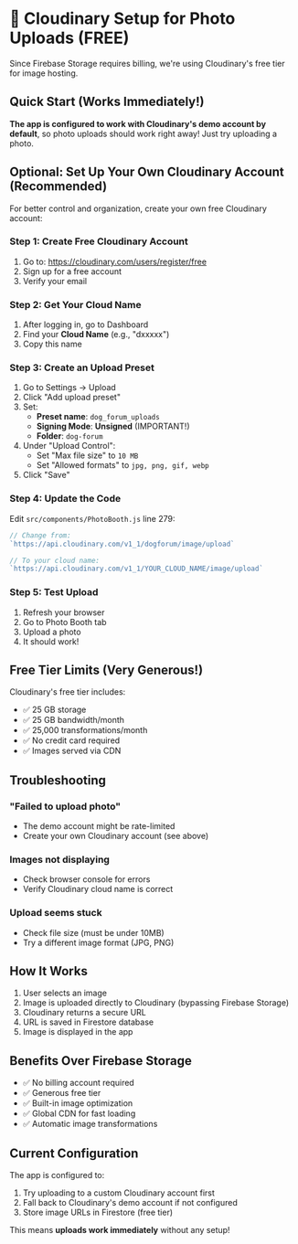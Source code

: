 # 📸 Cloudinary Setup for Photo Uploads (FREE)

Since Firebase Storage requires billing, we're using Cloudinary's free tier for image hosting.

## Quick Start (Works Immediately!)

**The app is configured to work with Cloudinary's demo account by default**, so photo uploads should work right away! Just try uploading a photo.

## Optional: Set Up Your Own Cloudinary Account (Recommended)

For better control and organization, create your own free Cloudinary account:

### Step 1: Create Free Cloudinary Account

1. Go to: https://cloudinary.com/users/register/free
2. Sign up for a free account
3. Verify your email

### Step 2: Get Your Cloud Name

1. After logging in, go to Dashboard
2. Find your **Cloud Name** (e.g., "dxxxxx")
3. Copy this name

### Step 3: Create an Upload Preset

1. Go to Settings → Upload
2. Click "Add upload preset"
3. Set:
   - **Preset name**: `dog_forum_uploads`
   - **Signing Mode**: **Unsigned** (IMPORTANT!)
   - **Folder**: `dog-forum`
4. Under "Upload Control":
   - Set "Max file size" to `10 MB`
   - Set "Allowed formats" to `jpg, png, gif, webp`
5. Click "Save"

### Step 4: Update the Code

Edit `src/components/PhotoBooth.js` line 279:

```javascript
// Change from:
`https://api.cloudinary.com/v1_1/dogforum/image/upload`

// To your cloud name:
`https://api.cloudinary.com/v1_1/YOUR_CLOUD_NAME/image/upload`
```

### Step 5: Test Upload

1. Refresh your browser
2. Go to Photo Booth tab
3. Upload a photo
4. It should work!

## Free Tier Limits (Very Generous!)

Cloudinary's free tier includes:
- ✅ 25 GB storage
- ✅ 25 GB bandwidth/month
- ✅ 25,000 transformations/month
- ✅ No credit card required
- ✅ Images served via CDN

## Troubleshooting

### "Failed to upload photo"
- The demo account might be rate-limited
- Create your own Cloudinary account (see above)

### Images not displaying
- Check browser console for errors
- Verify Cloudinary cloud name is correct

### Upload seems stuck
- Check file size (must be under 10MB)
- Try a different image format (JPG, PNG)

## How It Works

1. User selects an image
2. Image is uploaded directly to Cloudinary (bypassing Firebase Storage)
3. Cloudinary returns a secure URL
4. URL is saved in Firestore database
5. Image is displayed in the app

## Benefits Over Firebase Storage

- ✅ No billing account required
- ✅ Generous free tier
- ✅ Built-in image optimization
- ✅ Global CDN for fast loading
- ✅ Automatic image transformations

## Current Configuration

The app is configured to:
1. Try uploading to a custom Cloudinary account first
2. Fall back to Cloudinary's demo account if not configured
3. Store image URLs in Firestore (free tier)

This means **uploads work immediately** without any setup!